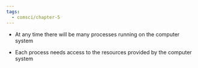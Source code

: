 ```yaml
---
tags:
  - comsci/chapter-5
---
```

 - At any time there will be many processes running on the computer system
    
- Each process needs access to the resources provided by the computer system